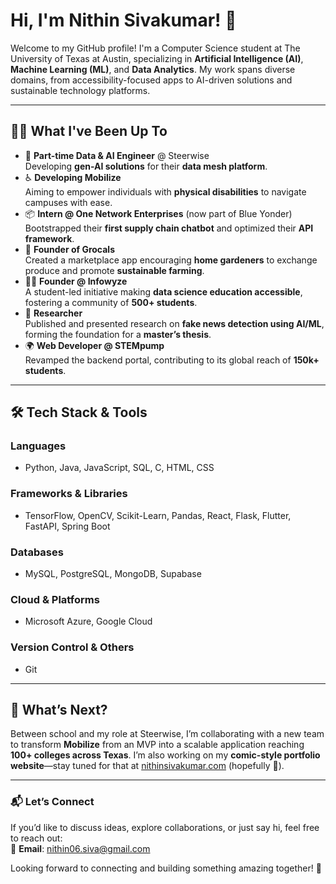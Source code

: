 # Hi, I'm Nithin Sivakumar! 👋  
Welcome to my GitHub profile! I'm a Computer Science student at The University of Texas at Austin, specializing in **Artificial Intelligence (AI)**, **Machine Learning (ML)**, and **Data Analytics**. My work spans diverse domains, from accessibility-focused apps to AI-driven solutions and sustainable technology platforms.  

---

## 👨‍💻 **What I've Been Up To**  
- 🤖 **Part-time Data & AI Engineer** @ Steerwise  
   Developing **gen-AI solutions** for their **data mesh platform**.  
- ♿ **Developing Mobilize**  
   Aiming to empower individuals with **physical disabilities** to navigate campuses with ease.  
- 📦 **Intern @ One Network Enterprises** (now part of Blue Yonder)  
   Bootstrapped their **first supply chain chatbot** and optimized their **API framework**.  
- 🌱 **Founder of Grocals**  
   Created a marketplace app encouraging **home gardeners** to exchange produce and promote **sustainable farming**.  
- 👨‍🏫 **Founder @ Infowyze**  
   A student-led initiative making **data science education accessible**, fostering a community of **500+ students**.  
- 📰 **Researcher**  
   Published and presented research on **fake news detection using AI/ML**, forming the foundation for a **master’s thesis**.  
- 🌍 **Web Developer @ STEMpump**  
   Revamped the backend portal, contributing to its global reach of **150k+ students**.  

---

## 🛠 **Tech Stack & Tools**  

### **Languages**  
- Python, Java, JavaScript, SQL, C, HTML, CSS  

### **Frameworks & Libraries**  
- TensorFlow, OpenCV, Scikit-Learn, Pandas, React, Flask, Flutter, FastAPI, Spring Boot

### **Databases**  
- MySQL, PostgreSQL, MongoDB, Supabase

### **Cloud & Platforms**  
- Microsoft Azure, Google Cloud  

### **Version Control & Others**  
- Git

---

## 🌟 **What’s Next?**  
Between school and my role at Steerwise, I’m collaborating with a new team to transform **Mobilize** from an MVP into a scalable application reaching **100+ colleges across Texas**. I’m also working on my **comic-style portfolio website**—stay tuned for that at [nithinsivakumar.com](http://nithinsivakumar.com) (hopefully 🤞).  

---

### 📬 **Let’s Connect**  
If you’d like to discuss ideas, explore collaborations, or just say hi, feel free to reach out:  
📧 **Email**: [nithin06.siva@gmail.com](mailto:nithin06.siva@gmail.com)  

Looking forward to connecting and building something amazing together! 🚀  
